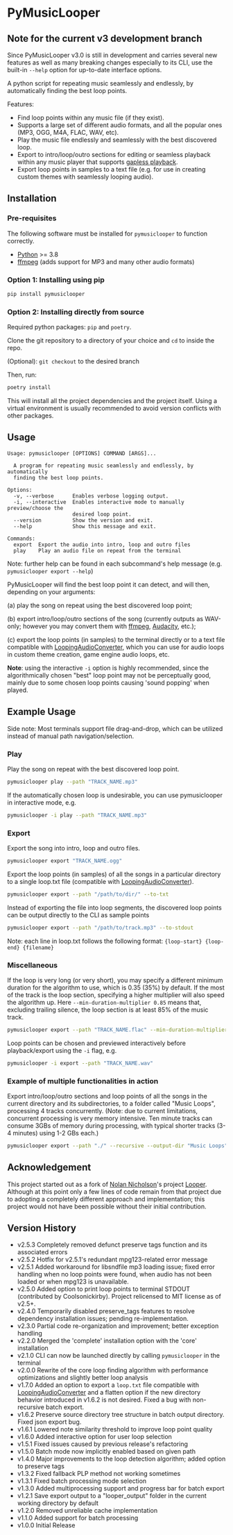 # PyMusicLooper

## Note for the current v3 development branch

Since PyMusicLooper v3.0 is still in development and carries several new features as well as many breaking changes especially to its CLI,
use the built-in `--help` option for up-to-date interface options.

A python script for repeating music seamlessly and endlessly, by automatically finding the best loop points.

Features:

- Find loop points within any music file (if they exist).
- Supports a large set of different audio formats, and all the popular ones (MP3, OGG, M4A, FLAC, WAV, etc).
- Play the music file endlessly and seamlessly with the best discovered loop.
- Export to intro/loop/outro sections for editing or seamless playback within any music player that supports [gapless playback](https://en.wikipedia.org/wiki/Gapless_playback).
- Export loop points in samples to a text file (e.g. for use in creating custom themes with seamlessly looping audio).

## Installation

### Pre-requisites

The following software must be installed for `pymusiclooper` to function correctly.

- [Python](https://www.python.org/downloads/) >= 3.8
- [ffmpeg](https://ffmpeg.org/download.html) (adds support for MP3 and many other audio formats)

### Option 1: Installing using pip

```sh
pip install pymusiclooper
```

### Option 2: Installing directly from source

Required python packages: `pip` and `poetry`.

Clone the git repository to a directory of your choice and `cd` to inside the repo.

(Optional): `git checkout` to the desired branch

Then, run:

```sh
poetry install
```

This will install all the project dependencies and the project itself.
Using a virtual environment is usually recommended to avoid version conflicts with other packages.

## Usage

```raw
Usage: pymusiclooper [OPTIONS] COMMAND [ARGS]...

  A program for repeating music seamlessly and endlessly, by automatically
  finding the best loop points.

Options:
  -v, --verbose      Enables verbose logging output.
  -i, --interactive  Enables interactive mode to manually preview/choose the
                     desired loop point.
  --version          Show the version and exit.
  --help             Show this message and exit.

Commands:
  export  Export the audio into intro, loop and outro files
  play    Play an audio file on repeat from the terminal
```

Note: further help can be found in each subcommand's help message (e.g. `pymusiclooper export --help`)

PyMusicLooper will find the best loop point it can detect, and will then, depending on your arguments:

(a) play the song on repeat using the best discovered loop point;

(b) export intro/loop/outro sections of the song (currently outputs as WAV-only; however you may convert them with [ffmpeg](https://ffmpeg.org/), [Audacity](https://www.audacityteam.org/), etc.);

(c) export the loop points (in samples) to the terminal directly or to a text file compatible with [LoopingAudioConverter](https://github.com/libertyernie/LoopingAudioConverter/), which you can use for audio loops in custom theme creation, game engine audio loops, etc.

**Note**: using the interactive `-i` option is highly recommended, since the algorithmically chosen "best" loop point may not be perceptually good, mainly due to some chosen loop points causing 'sound popping' when played.

## Example Usage

Side note: Most terminals support file drag-and-drop, which can be utilized instead of manual path navigation/selection.

### Play

Play the song on repeat with the best discovered loop point.

```sh
pymusiclooper play --path "TRACK_NAME.mp3"
```

If the automatically chosen loop is undesirable, you can use pymusiclooper in interactive mode, e.g.

```sh
pymusiclooper -i play --path "TRACK_NAME.mp3"
```

### Export

Export the song into intro, loop and outro files.

```sh
pymusiclooper export "TRACK_NAME.ogg"
```

Export the loop points (in samples) of all the songs in a particular directory to a single loop.txt file (compatible with [LoopingAudioConverter](https://github.com/libertyernie/LoopingAudioConverter/)).

```sh
pymusiclooper export --path "/path/to/dir/" --to-txt
```

Instead of exporting the file into loop segments, the discovered loop points can be output directly to the CLI as sample points

```sh
pymusiclooper export --path "/path/to/track.mp3" --to-stdout
```

Note: each line in loop.txt follows the following format: `{loop-start} {loop-end} {filename}`

### Miscellaneous

If the loop is very long (or very short), you may specify a different minimum duration for the algorithm to use, which is 0.35 (35%) by default.
If the most of the track is the loop section, specifying a higher multiplier will also speed the algorithm up.
Here `--min-duration-multiplier 0.85` means that, excluding trailing silence, the loop section is at least 85% of the music track.

```sh
pymusiclooper export --path "TRACK_NAME.flac" --min-duration-multiplier 0.85
```

Loop points can be chosen and previewed interactively before playback/export using the `-i` flag, e.g.

```sh
pymusiclooper -i export --path "TRACK_NAME.wav"
```

### Example of multiple functionalities in action

Export intro/loop/outro sections and loop points of all the songs in the current directory and its subdirectories, to a folder called "Music Loops", processing 4 tracks concurrently.
(Note: due to current limitations, concurrent processing is very memory intensive. Ten minute tracks can consume 3GBs of memory during processing, with typical shorter tracks (3-4 minutes) using 1-2 GBs each.)

```sh
pymusiclooper export --path "./" --recursive --output-dir "Music Loops" --n-jobs 4
```

## Acknowledgement

This project started out as a fork of [Nolan Nicholson](https://github.com/NolanNicholson)'s project [Looper](https://github.com/NolanNicholson/Looper/). Although at this point only a few lines of code remain from that project due to adopting a completely different approach and implementation; this project would not have been possible without their initial contribution.

## Version History

- v2.5.3 Completely removed defunct preserve tags function and its associated errors
- v2.5.2 Hotfix for v2.5.1's redundant mpg123-related error message
- v2.5.1 Added workaround for libsndfile mp3 loading issue; fixed error handling when no loop points were found, when audio has not been loaded or when mpg123 is unavailable.
- v2.5.0 Added option to print loop points to terminal STDOUT (contributed by Coolsonickirby). Project relicensed to MIT license as of v2.5+.
- v2.4.0 Temporarily disabled preserve_tags features to resolve dependency installation issues; pending re-implementation.
- v2.3.0 Partial code re-organization and improvement; better exception handling
- v2.2.0 Merged the 'complete' installation option with the 'core' installation
- v2.1.0 CLI can now be launched directly by calling `pymusiclooper` in the terminal
- v2.0.0 Rewrite of the core loop finding algorithm with performance optimizations and slightly better loop analysis
- v1.7.0 Added an option to export a `loop.txt` file compatible with [LoopingAudioConverter](https://github.com/libertyernie/LoopingAudioConverter/) and a flatten option if the new directory behavior introduced in v1.6.2 is not desired. Fixed a bug with non-recursive batch export.
- v1.6.2 Preserve source directory tree structure in batch output directory. Fixed json export bug.
- v1.6.1 Lowered note similarity threshold to improve loop point quality
- v1.6.0 Added interactive option for user loop selection
- v1.5.1 Fixed issues caused by previous release's refactoring
- v1.5.0 Batch mode now implicitly enabled based on given path
- v1.4.0 Major improvements to the loop detection algorithm; added option to preserve tags
- v1.3.2 Fixed fallback PLP method not working sometimes
- v1.3.1 Fixed batch processing mode selection
- v1.3.0 Added multiprocessing support and progress bar for batch export
- v1.2.1 Save export output to a "looper_output" folder in the current working directory by default
- v1.2.0 Removed unreliable cache implementation
- v1.1.0 Added support for batch processing
- v1.0.0 Initial Release

